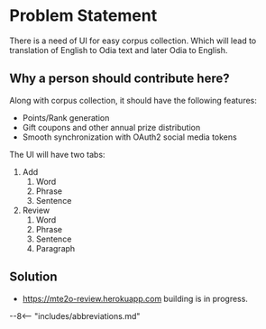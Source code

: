 # Problem Statement

There is a need of UI for easy corpus collection. Which will lead to translation of English to Odia text and later Odia to English.

## Why a person should contribute here?

Along with corpus collection, it should have the following features:

- Points/Rank generation
- Gift coupons and other annual prize distribution
- Smooth synchronization with OAuth2 social media tokens

The UI will have two tabs:

1. Add
    1. Word
    2. Phrase
    3. Sentence
2. Review
    1. Word
    2. Phrase
    3. Sentence
    4. Paragraph

## Solution

- <https://mte2o-review.herokuapp.com> building is in progress.

--8<-- "includes/abbreviations.md"